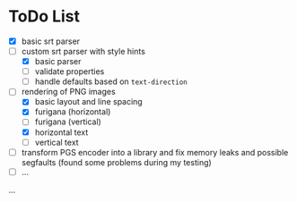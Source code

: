 # ToDo List

 - [x] basic srt parser
 - [ ] custom srt parser with style hints
   - [x] basic parser
   - [ ] validate properties
   - [ ] handle defaults based on `text-direction`
 - [ ] rendering of PNG images
   - [x] basic layout and line spacing
   - [x] furigana (horizontal)
   - [ ] furigana (vertical)
   - [x] horizontal text
   - [ ] vertical text
 - [ ] transform PGS encoder into a library and fix memory leaks and possible segfaults (found some problems during my testing)
 - [ ] ...

...
